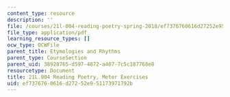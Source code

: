 ```yaml
---
content_type: resource
description: ''
file: /courses/21l-004-reading-poetry-spring-2018/ef7376760616d27252e951173971792b_MIT21L_004S18meter.pdf
file_type: application/pdf
learning_resource_types: []
ocw_type: OCWFile
parent_title: Etymologies and Rhythms
parent_type: CourseSection
parent_uid: 38928765-d597-4872-a407-7c5c187768e8
resourcetype: Document
title: 21L.004 Reading Poetry, Meter Exercises
uid: ef737676-0616-d272-52e9-51173971792b
---
```

